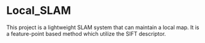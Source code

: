 # Local_SLAM
This project is a lightweight SLAM system that can maintain a local map.
It is a feature-point based method which utilize the SIFT descriptor.

